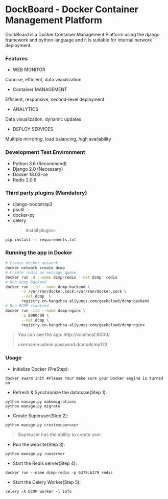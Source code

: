 # DockBoard - Docker Container Management Platform

DockBoard is a Docker Container Management Platform using the django framework and python language and it is suitable for internal network deployment.

### Features

- WEB MONITOR

Concise, efficient, data visualization

- Container MANAGEMENT

Efficient, responsive, second-level deployment

- ANALYTICS

Data visualization, dynamic updates

- DEPLOY SERVICES

Multiple mirroring, load balancing, high availability

### Development Test Environment

- Python 3.6 (Recommend)
- Django 2.0 (Necessary)
- Docker 18.03-ce
- Redis 2.0.6

### Third party plugins (Mandatory)

- django-bootstrap3
- psutil
- docker-py
- celery
  > Install plugins:

```shell
pip install -r requirements.txt
```

### Running the app in Docker

```bash
# Create docker network
docker network create dcmp
# Create redis as message queue
docker run -d --name dcmp-redis --net dcmp  redis
# Run dcmp backend
docker run -itd --name dcmp-backend \
       -v /var/run/docker.sock:/var/run/docker.sock \
       --net dcmp  \
       registry.cn-hangzhou.aliyuncs.com/geekcloud/dcmp:backend
# Run DCMP frontend
docker run -itd --name dcmp-nginx \
       -p 8000:80 \
       --net dcmp \
       registry.cn-hangzhou.aliyuncs.com/geekcloud/dcmp:nginx
```

> You can see the app: http://localhost:8000/
>
> username:admin password:dcmpdcmp123

### Usage

- Initialize Docker (PreStep):

```shell
docker swarm init #Please Your make sure your Docker engine is turned on
```

- Refresh & Synchronize the database(Step 1):

```shell
python manage.py makemigrations
python manage.py migrate
```

- Create Superuser(Step 2):

```shell
python manage.py createsuperuser
```

> Superuser has the ability to create user.

- Run the website(Step 3):

```shell
python manage.py runserver
```

- Start the Redis server(Step 4):

```shell
docker run --name dcmp-redis -p 6379:6379 redis
```

- Start the Celery Worker(Step 5):

```shell
celery -A DCMP worker -l info
```
